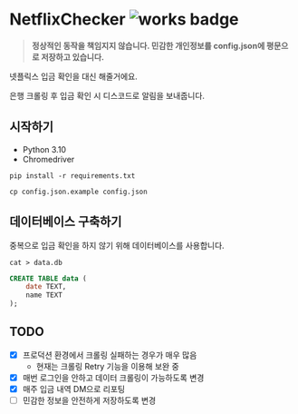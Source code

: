 # NetflixChecker ![works badge](https://cdn.jsdelivr.net/gh/nikku/works-on-my-machine@v0.2.0/badge.svg)

> **정상적인 동작을 책임지지 않습니다. 민감한 개인정보를 config.json에 평문으로 저장하고 있습니다.**

넷플릭스 입금 확인을 대신 해줄거에요.

은행 크롤링 후 입금 확인 시 디스코드로 알림을 보내줍니다.

## 시작하기

- Python 3.10
- Chromedriver

```shell
pip install -r requirements.txt
```

```shell
cp config.json.example config.json
```

## 데이터베이스 구축하기 

중복으로 입금 확인을 하지 않기 위해 데이터베이스를 사용합니다.

```shell
cat > data.db
```

```sql
CREATE TABLE data (
    date TEXT,
    name TEXT
);
```

## TODO

- [x] 프로덕션 환경에서 크롤링 실패하는 경우가 매우 많음
  - 현재는 크롤링 Retry 기능을 이용해 보완 중
- [x] 매번 로그인을 안하고 데이터 크롤링이 가능하도록 변경
- [x] 매주 입금 내역 DM으로 리포팅
- [ ] 민감한 정보을 안전하게 저장하도록 변경
